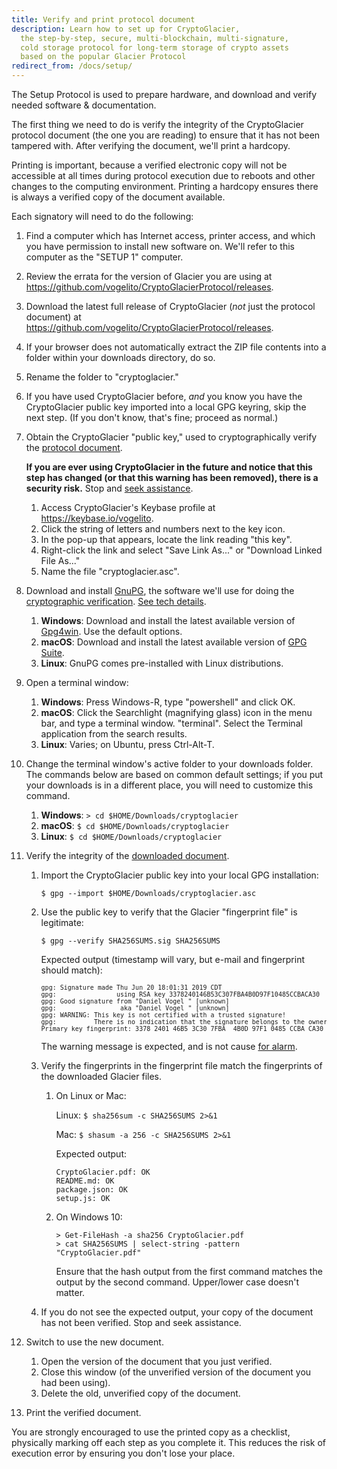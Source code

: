 ```yaml
---
title: Verify and print protocol document
description: Learn how to set up for CryptoGlacier,
  the step-by-step, secure, multi-blockchain, multi-signature,
  cold storage protocol for long-term storage of crypto assets
  based on the popular Glacier Protocol
redirect_from: /docs/setup/
---
```


The Setup Protocol is used to prepare hardware, and download and verify needed
software & documentation.

The first thing we need to do is verify the integrity of
the CryptoGlacier protocol document (the one you are reading) to ensure that it
has not been tampered with. After verifying the document, we'll print
a hardcopy.

Printing is important, because a verified electronic copy will not be
accessible at all times during protocol execution due to reboots and other
changes to the computing environment. Printing a hardcopy ensures there is
always a verified copy of the document available.

Each signatory will need to do the following:

1. Find a computer which has Internet access, printer access, and which you have
permission to install new software on. We'll refer to this computer as the
"SETUP 1" computer.
2. Review the errata for the version of Glacier you are using at
https://github.com/vogelito/CryptoGlacierProtocol/releases.
3. Download the latest full release of CryptoGlacier (*not* just the protocol document)
at https://github.com/vogelito/CryptoGlacierProtocol/releases.
4. If your browser does not automatically extract the ZIP file contents into a
folder within your downloads directory, do so.
5. Rename the folder to "cryptoglacier."
6. If you have used CryptoGlacier before, *and* you know you have the CryptoGlacier public key
imported into a local GPG keyring, skip the next step. (If you don't know,
that's fine; proceed as normal.)
7. Obtain the CryptoGlacier "public key," used to cryptographically verify the
  <a href="#" class="popovers" data-toggle="popover" data-placement="top" title=""
  data-content="
  Technical details: CryptoGlacier's GPG keys are handled with good security practices. The private key is not stored in the cloud. The public key is hosted separately from our software distributions, on Keybase, secured with separate credentials (all of which are in password managers).
  ">protocol document</a>.

   **If you are ever using CryptoGlacier in the future and notice that this step has
   changed (or that this warning has been removed), there is a security risk.**
   Stop and
   <a href="#" class="popovers" data-toggle="popover" data-placement="top" title=""
   data-content="
  Technical details: There's a chicken-and-egg problem here, in that this document
  is giving instructions for how to verify itself. Any attacker that compromised
  this document could also compromise these instructions so that the verification
  (erroneously) passes. There's no way to prevent this, unless a reader is familiar
  with the document before the compromise and recognizes that the verification
  instructions have changed. (This is why we don't just include a direct download
  link to the public key -- if an attacker changed the link, it would be easy
  for people not to notice.)
  In the unfortunate event we legitimately need to change the verification
  instructions (i.e. to publish a new public key, or change the means of obtaining
  the existing key), we'll first disseminate a public announcement, signed at a
  minimum with our personal keys, and hopefully with the keys of well-known
  individuals from the Bitcoin community.
  ">seek assistance</a>.

    1. Access CryptoGlacier's Keybase profile at <https://keybase.io/vogelito>.
    2. Click the string of letters and numbers next to the key icon.
    3. In the pop-up that appears, locate the link reading "this key".
    3. Right-click the link and select "Save Link As..." or "Download Linked File
    As..."
    5. Name the file "cryptoglacier.asc".

8. Download and install [GnuPG](https://gnupg.org/), the
  software we'll use for doing the
  <a href="#" class="popovers" data-toggle="popover" data-placement="top" title=""
  data-content="
  GnuPG is the same software recommended by the
  Electronic Frontier Foundation's Surveillance Self Defense protocol.
  ">cryptographic verification</a>.
  <a href="#" class="popovers" data-toggle="popover" data-placement="top" title=""
  data-content="
  Technical details: Note that we are foregoing verification of the integrity of
  GnuPG itself. Verification requires having access to a pre-existing, trusted
  installation of GnuPG, and for many Glacier users, this will not be easy to
  come by. If you do have access to a trusted installation of GnuPG, and
  understand how to do the verification process, we encourage you to do so.
  The risk of an unverified PGP installation is relatively small, since an
  attacker would have to compromise not just the hosting of GPG distributions,
  but also the hosting of other software distributions used by Glacier, and such
  a breach would be quickly detected by the global community.
  ">See tech details</a>.

    1. **Windows**: Download and install the latest available version of
    [Gpg4win](https://www.gpg4win.org/). Use the default
    options.
    2. **macOS**: Download and install the latest available version of
    [GPG Suite](https://gpgtools.org/).
    3. **Linux**: GnuPG comes pre-installed with Linux distributions.

9. Open a terminal window:

    1. **Windows**: Press Windows-R, type "powershell" and click OK.
    2. **macOS**: Click the Searchlight (magnifying glass) icon in the menu bar, and
    type a terminal window. "terminal". Select the Terminal application from the
    search results.
    3. **Linux**: Varies; on Ubuntu, press Ctrl-Alt-T.

10. Change the terminal window's active folder to your downloads folder. The
commands below are based on common default settings; if you put your downloads
is in a different place, you will need to customize this command.

    1. **Windows**:  `> cd $HOME/Downloads/cryptoglacier`
    2. **macOS**:  `$ cd $HOME/Downloads/cryptoglacier`
    3. **Linux**: `$ cd $HOME/Downloads/cryptoglacier`

11. Verify the integrity of the
<a href="#" class="popovers" data-toggle="popover" data-placement="top" title=""
data-content="
For technical background about this process, see
https://en.wikipedia.org/wiki/Digital_signature.
">downloaded document</a>.


    1. Import the CryptoGlacier public key into your local GPG installation:
       ```
       $ gpg --import $HOME/Downloads/cryptoglacier.asc
       ```

    2. Use the public key to verify that the Glacier "fingerprint file" is legitimate:
       ```
       $ gpg --verify SHA256SUMS.sig SHA256SUMS
       ```
       Expected output (timestamp will vary, but e-mail and fingerprint should match):
       <pre>
       <span style="font-size: 10px;">gpg: Signature made Thu Jun 20 18:01:31 2019 CDT
       gpg:                using RSA key 3378240146B53C307FBA4B0D97F10485CCBACA30
       gpg: Good signature from "Daniel Vogel <vogel@bitso.com>" [unknown]
       gpg:                 aka "Daniel Vogel <dvogel@cs.stanford.edu>" [unknown]
       gpg: WARNING: This key is not certified with a trusted signature!
       gpg:          There is no indication that the signature belongs to the owner.
       Primary key fingerprint: 3378 2401 46B5 3C30 7FBA  4B0D 97F1 0485 CCBA CA30</span>
       </pre>
       The warning message is expected, and is not cause
       <a href="#" class="popovers" data-toggle="popover" data-placement="top" title=""
       data-content="
       Technical details:
       GPG was designed on the premise that public keys would be
       verified as actually belonging to their owners  -- either directly, by receiving
       a key face-to-face from someone known to you, or indirectly, via cryptographic
       signature by someone whose public key you've already verified. The warning
       message merely indicates that you have done neither of these verifications for
       Glacier's public key.
       This is standard practice with software distribution,
       even for major software packages like Ubuntu.
       Although you do not have the opportunity to personally
       verify Glacier's public key came from the Glacier team, you can nonetheless have
       some degree of trust in the validity of the key, to the extent you trust it was
       generated and is hosted in a secure manner, and that someone in the community
       may have noticed and raised an alarm if it were surreptitiously changed by an
       attacker.
      ">for alarm</a>.
    3. Verify the fingerprints in the fingerprint file match the fingerprints of the
    downloaded Glacier files.

        1. On Linux or Mac:

            Linux: `$ sha256sum -c SHA256SUMS 2>&1`

            Mac: `$ shasum -a 256 -c SHA256SUMS 2>&1`

            Expected output:
            ```
            CryptoGlacier.pdf: OK
            README.md: OK
            package.json: OK
            setup.js: OK
            ```

        2. On Windows 10:

            ```
            > Get-FileHash -a sha256 CryptoGlacier.pdf
            > cat SHA256SUMS | select-string -pattern "CryptoGlacier.pdf"
            ```
            Ensure that the hash output from the first command matches the output by the
            second command. Upper/lower case doesn't matter.

    4. If you do not see the expected output, your copy of the document has not been verified. Stop and seek assistance.

12. Switch to use the new document.

    1. Open the version of the document that you just verified.
    2. Close this window (of the unverified version of the document you had been
    using).
    3. Delete the old, unverified copy of the document.

13. Print the verified document.

You are strongly encouraged to use the printed copy as a checklist, physically
marking off each step as you complete it. This reduces the risk of execution
error by ensuring you don't lose your place.
